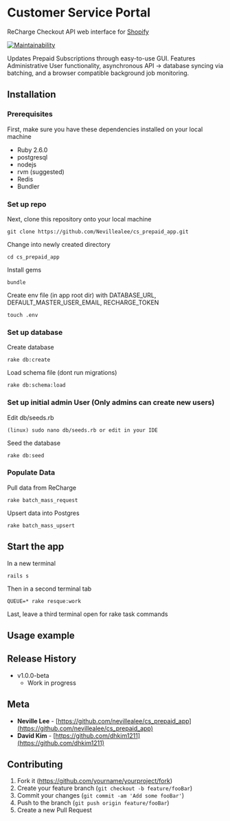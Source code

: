 # Customer Service Portal
ReCharge Checkout API web interface for [Shopify](https://www.shopify.com/)

[![Maintainability](https://api.codeclimate.com/v1/badges/3c0a827712ad8431c695/maintainability)](https://codeclimate.com/github/Nevillealee/cs_prepaid_app/maintainability)

Updates Prepaid Subscriptions through easy-to-use GUI. Features Administrative User functionality,
asynchronous API -> database syncing via batching, and a browser compatible background job monitoring.

## Installation

### Prerequisites

First, make sure you have these dependencies installed on your local machine

* Ruby 2.6.0
* postgresql
* nodejs
* rvm (suggested)
* Redis
* Bundler

### Set up repo

Next, clone this repository onto your local machine
```
git clone https://github.com/Nevillealee/cs_prepaid_app.git
```

Change into newly created directory
```
cd cs_prepaid_app
```

Install gems
```
bundle
```

Create env file (in app root dir) with DATABASE_URL, DEFAULT_MASTER_USER_EMAIL, RECHARGE_TOKEN
```
touch .env
```
### Set up database

Create database
```
rake db:create
```

Load schema file (dont run migrations)
```
rake db:schema:load
```

### Set up initial admin User (Only admins can create new users)

Edit db/seeds.rb
```
(linux) sudo nano db/seeds.rb or edit in your IDE
```

Seed the database
```
rake db:seed
```

### Populate Data

Pull data from ReCharge
```
rake batch_mass_request
```

Upsert data into Postgres
```
rake batch_mass_upsert
```

## Start the app

In a new terminal
```
rails s
```

Then in a second terminal tab
```
QUEUE=* rake resque:work
```

Last, leave a third terminal open for rake task commands

## Usage example


## Release History

* v1.0.0-beta
    * Work in progress

## Meta

* **Neville Lee** - [https://github.com/nevillealee/cs_prepaid_app](https://github.com/nevillealee/cs_prepaid_app)
* **David Kim** - [https://github.com/dhkim1211](https://github.com/dhkim1211)

## Contributing

1. Fork it (<https://github.com/yourname/yourproject/fork>)
2. Create your feature branch (`git checkout -b feature/fooBar`)
3. Commit your changes (`git commit -am 'Add some fooBar'`)
4. Push to the branch (`git push origin feature/fooBar`)
5. Create a new Pull Request
